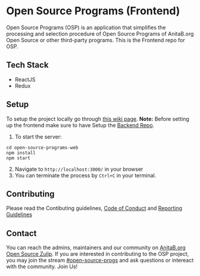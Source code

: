 # Open Source Programs (Frontend)
Open Source Programs (OSP) is an application that simplifies the processing and selection procedure of Open Source Programs of AnitaB.org Open Source or other third-party programs. This is the Frontend repo for OSP.

## Tech Stack
- ReactJS
- Redux

## Setup 
To setup the project locally go through [this wiki page](https://github.com/anitab-org/open-source-programs-web/wiki/Fork,-Clone,-Remote-and-Pull-Request).
**Note:** Before setting up the frontend make sure to have Setup the [Backend Repo](https://github.com/anitab-org/open-source-programs-backend).

1. To start the server:
```
cd open-source-programs-web
npm install
npm start
```
2. Navigate to `http://localhost:3000/` in your browser
3. You can terminate the process by `Ctrl+C` in your terminal.

## Contributing
Please read the Contibuting guidelines, [Code of Conduct](https://github.com/anitab-org/open-source-programs-web/blob/develop/CODE_OF_CONDUCT.md) and [Reporting Guidelines](https://github.com/anitab-org/open-source-programs-web/blob/develop/REPORTING_GUIDELINES.md)

## Contact
You can reach the admins, maintainers and our community on [AnitaB.org Open Source Zulip](https://anitab-org.zulipchat.com/). If you are interested in contributing to the OSP project, you may join the stream [#open-source-progs](https://anitab-org.zulipchat.com/#narrow/stream/237907-open-source-progs) and ask questions or intereact with the community. Join Us!